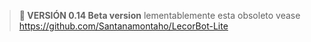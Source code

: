 > <b>🚀 VERSIÓN 0.14 Beta version</b>
lementablemente esta obsoleto vease https://github.com/Santanamontaho/LecorBot-Lite

